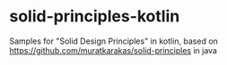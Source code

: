 # solid-principles-kotlin
Samples for "Solid Design Principles" in kotlin, based on https://github.com/muratkarakas/solid-principles in java
